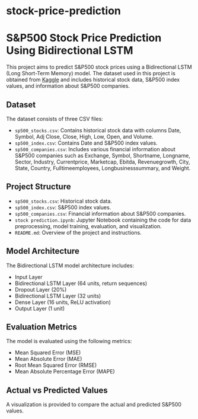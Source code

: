 # stock-price-prediction

# S&P500 Stock Price Prediction Using Bidirectional LSTM

This project aims to predict S&P500 stock prices using a Bidirectional LSTM (Long Short-Term Memory) model. The dataset used in this project is obtained from [Kaggle](https://www.kaggle.com/datasets/andrewmvd/sp-500-stocks/data) and includes historical stock data, S&P500 index values, and information about S&P500 companies.

## Dataset

The dataset consists of three CSV files:

- `sp500_stocks.csv`: Contains historical stock data with columns Date, Symbol, Adj Close, Close, High, Low, Open, and Volume.
- `sp500_index.csv`: Contains Date and S&P500 index values.
- `sp500_companies.csv`: Includes various financial information about S&P500 companies such as Exchange, Symbol, Shortname, Longname, Sector, Industry, Currentprice, Marketcap, Ebitda, Revenuegrowth, City, State, Country, Fulltimeemployees, Longbusinesssummary, and Weight.

## Project Structure

- `sp500_stocks.csv`: Historical stock data.
- `sp500_index.csv`: S&P500 index values.
- `sp500_companies.csv`: Financial information about S&P500 companies.
- `stock prediction.ipynb`: Jupyter Notebook containing the code for data preprocessing, model training, evaluation, and visualization.
- `README.md`: Overview of the project and instructions.


## Model Architecture

The Bidirectional LSTM model architecture includes:
- Input Layer
- Bidirectional LSTM Layer (64 units, return sequences)
- Dropout Layer (20%)
- Bidirectional LSTM Layer (32 units)
- Dense Layer (16 units, ReLU activation)
- Output Layer (1 unit)

## Evaluation Metrics

The model is evaluated using the following metrics:
- Mean Squared Error (MSE)
- Mean Absolute Error (MAE)
- Root Mean Squared Error (RMSE)
- Mean Absolute Percentage Error (MAPE)


## Actual vs Predicted Values

A visualization is provided to compare the actual and predicted S&P500 values.

